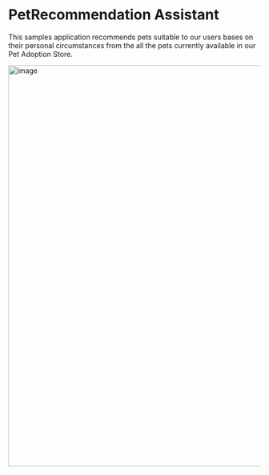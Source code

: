 # PetRecommendation Assistant

This samples application recommends pets suitable to our users bases on their personal circumstances from the all the pets currently available in our Pet Adoption Store.

<img width="800" alt="image" src="https://github.com/livingmaybe/PetRecommender/Pet_Recommender_1.png">


